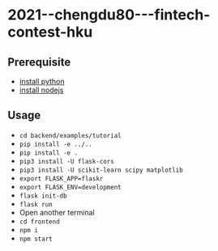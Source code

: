 # 2021--chengdu80---fintech-contest-hku

## Prerequisite

- [install python](https://python.org)
- [install nodejs](https://nodejs.org/en/)

## Usage

- `cd backend/examples/tutorial`
- `pip install -e ../..`
- `pip install -e .`
- `pip3 install -U flask-cors`
- `pip3 install -U scikit-learn scipy matplotlib`
- `export FLASK_APP=flaskr`
- `export FLASK_ENV=development`
- `flask init-db`
- `flask run`
- Open another terminal
- `cd frontend`
- `npm i`
- `npm start`
